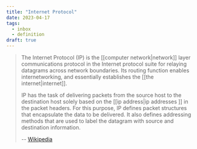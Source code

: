```yaml
---
title: "Internet Protocol"
date: 2023-04-17
tags:
  - inbox
  - definition
draft: true
---
```


> The Internet Protocol (IP) is the [[computer network|network]]
> layer communications protocol in the Internet protocol suite for relaying
> datagrams across network boundaries. Its routing function enables
> internetworking, and essentially establishes the
> [[the internet|internet]].
>
> IP has the task of delivering packets from the source host to the destination
> host solely based on the [[ip address|ip addresses ]] in the
> packet headers. For this purpose, IP defines packet structures that
> encapsulate the data to be delivered. It also defines addressing methods that
> are used to label the datagram with source and destination information.
>
> -- [Wikipedia](https://en.wikipedia.org/wiki/Internet_Protocol)
